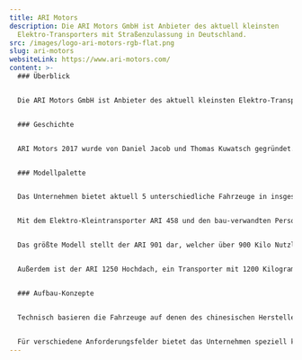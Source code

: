 ```yaml
---
title: ARI Motors
description: Die ARI Motors GmbH ist Anbieter des aktuell kleinsten
  Elektro-Transporters mit Straßenzulassung in Deutschland.
src: /images/logo-ari-motors-rgb-flat.png
slug: ari-motors
websiteLink: https://www.ari-motors.com/
content: >-
  ### Überblick


  Die ARI Motors GmbH ist Anbieter des aktuell kleinsten Elektro-Transporters mit Straßenzulassung in Deutschland. Der Name ARI kommt aus dem Japanischen und bedeutet Ameise. Dies stehe programmatisch für die Fahrzeuge des jungen Unternehmens, welche genauso leistungsstark, wendig und vielseitig wie deren tierischen Namensgeber sind. Ziel des Anbieters sei es, kostengünstige und leistungsfähige Elektrotransporter auf deutsche und europäische Straßen zu bringen. Diese werden je nach Wunsch  der Kunden und Kundinnen individuell angepasst. Die Fahrzeuge eignen sich sowohl für Kleinunternehmer und mittelständische Betriebe als auch für Großkonzerne im Flotteneinsatz.


  ### Geschichte


  ARI Motors 2017 wurde von Daniel Jacob und Thomas Kuwatsch gegründet. Zusammen mit dem chinesischen Hersteller Jiayuan EV wurde ein Prototyp entwickelt, der noch im selben Jahr die europäische Zulassung erhielt und zunächst nur in Tschechien über den Vertriebspartner velorXtrike s.r.o. verkauft wurde. Der Eintritt in den deutschen Markt erfolgte 2018, damals noch unter dem Namen VXT-Deutschland OHG. Seit 2019 firmiert dieses Vertriebsunternehmen unter dem Namen ARI Motors GmbH. Mittlerweile ist der Hersteller auf dem österreichischen, tschechischen, italienischen, spanischen und  französischen Markt tätig. 


  ### Modellpalette


  Das Unternehmen bietet aktuell 5 unterschiedliche Fahrzeuge in insgesamt 48 unterschiedlichen Aufbauvarianten an. Die kleinsten Fahrzeuge des sächsischen Unternehmens stellen die Lastenmopeds ARI 145 und ARI 345 dar.


  Mit dem Elektro-Kleintransporter ARI 458 und den bau-verwandten Personenwagen bietet das Unternehmen zudem Fahrzeuge der Fahrzeugklasse L7E an. Diese schaffen eine Höchstgeschwindigkeit von 80 Km/h bei einer maximalen Zuladung von 450 Kilogramm. 


  Das größte Modell stellt der ARI 901 dar, welcher über 900 Kilo Nutzlast und 100 Km/h Höchstgeschwindigkeit verfügt.


  Außerdem ist der ARI 1250 Hochdach, ein Transporter mit 1200 Kilogramm Zuladung und 80 Km/h Höchstgeschwindigkeit in Planung. Zu dessen Markteintritt ist bis jetzt jedoch nichts Näheres bekannt. 


  ### Aufbau-Konzepte 


  Technisch basieren die Fahrzeuge auf denen des chinesischen Herstellers Jiayuan EV mit Sitz in Nanjing. Jiayuan EV entwickelt und fertigt in seinem Werk seit 1982 sehr erfolgreich Elektrofahrzeuge und produziert heute mehr als 50.000 Elektroautos pro Jahr – überwiegend für den asiatischen Markt. In einer Manufaktur im Prager Vorort Říčany werden diese Plattformen mit individuellen Aufbauten versehen und für den europäischen Markt umgebaut.


  Für verschiedene Anforderungsfelder bietet das Unternehmen speziell konzipierte Fahrzeugaufbauten. Die Bandbreite reicht vom Pritschenfahrzeug über die Kofferbox bis hin zum Kipper- oder Planenaufbau. Ebenso können Kühl- oder Wärmekoffer sowie jüngst auch ein Foodtruck-Aufbau bestellt werden. Die Aufbauten können zudem durch nützliche Zusatz-Konfigurationen wie beispielsweise einem Leiterträger, einer Anhängerkupplung oder einer Ladebordwand bis 750 kg ausgestattet werden.
---
```

